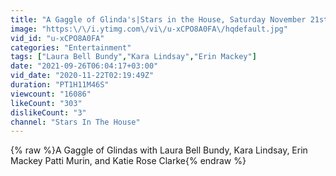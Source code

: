 ```yaml
---
title: "A Gaggle of Glinda's|Stars in the House, Saturday November 21st @ 8 PM ET"
image: "https:\/\/i.ytimg.com\/vi\/u-xCPO8A0FA\/hqdefault.jpg"
vid_id: "u-xCPO8A0FA"
categories: "Entertainment"
tags: ["Laura Bell Bundy","Kara Lindsay","Erin Mackey"]
date: "2021-09-26T06:04:17+03:00"
vid_date: "2020-11-22T02:19:49Z"
duration: "PT1H11M46S"
viewcount: "16086"
likeCount: "303"
dislikeCount: "3"
channel: "Stars In The House"
---
```

{% raw %}A Gaggle of Glindas with Laura Bell Bundy, Kara Lindsay, Erin Mackey Patti Murin, and Katie Rose Clarke{% endraw %}

